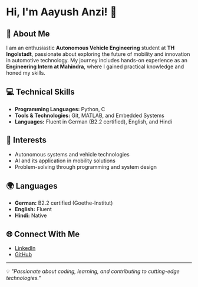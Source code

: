 # Hi, I'm Aayush Anzi! 👋

## 🚀 About Me
I am an enthusiastic **Autonomous Vehicle Engineering** student at **TH Ingolstadt**, passionate about exploring the future of mobility and innovation in automotive technology. My journey includes hands-on experience as an **Engineering Intern at Mahindra**, where I gained practical knowledge and honed my skills.

## 💻 Technical Skills
- **Programming Languages:** Python, C
- **Tools & Technologies:** Git, MATLAB, and Embedded Systems
- **Languages:** Fluent in German (B2.2 certified), English, and Hindi

## 🌟 Interests
- Autonomous systems and vehicle technologies
- AI and its application in mobility solutions
- Problem-solving through programming and system design

## 🌍 Languages
- **German:** B2.2 certified (Goethe-Institut)
- **English:** Fluent
- **Hindi:** Native

## 🌐 Connect With Me
- [LinkedIn](https://www.linkedin.com/in/aayush-anzi)  
- [GitHub](https://github.com/anziaayush)  

---

💡 *"Passionate about coding, learning, and contributing to cutting-edge technologies."*


<!---
anziaayush/anziaayush is a ✨ special ✨ repository because its `README.md` (this file) appears on your GitHub profile.
You can click the Preview link to take a look at your changes.
--->
